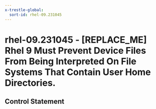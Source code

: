 ```yaml
---
x-trestle-global:
  sort-id: rhel-09.231045
---
```


# rhel-09.231045 - \[REPLACE_ME\] Rhel 9 Must Prevent Device Files From Being Interpreted On File Systems That Contain User Home Directories.

## Control Statement
